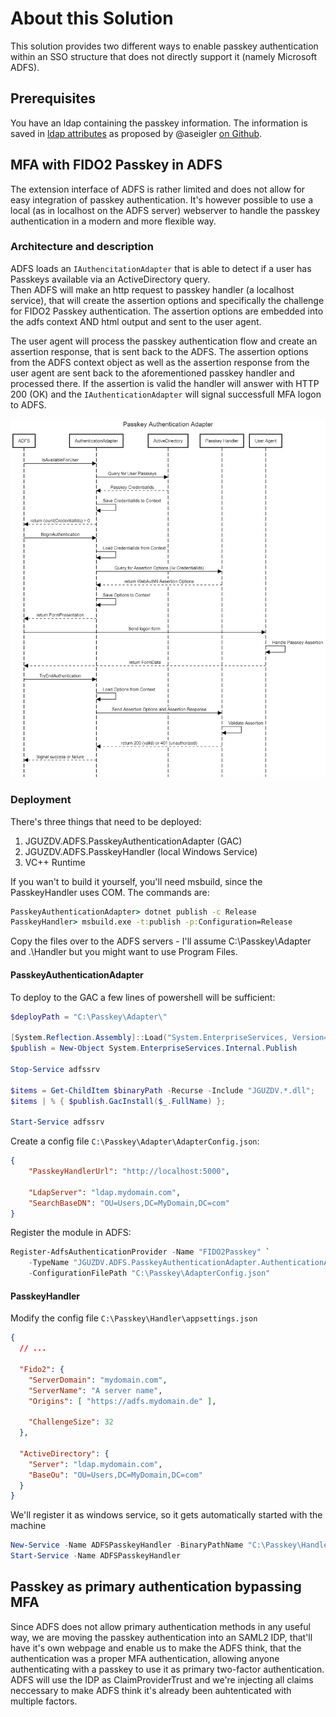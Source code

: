 # About this Solution

This solution provides two different ways to enable passkey authentication within an SSO structure that does not directly support it (namely Microsoft ADFS).

## Prerequisites

You have an ldap containing the passkey information.
The information is saved in [ldap attributes](./docs/LdapSchema.md) as proposed by @aseigler [on Github](https://github.com/passwordless-lib/fido2-net-lib/blob/ActiveDirectory/fido2-net-lib/ActiveDirectoryStore.cs).

## MFA with FIDO2 Passkey in ADFS

The extension interface of ADFS is rather limited and does not allow for easy integration of passkey authentication.
It's however possible to use a local (as in localhost on the ADFS server) webserver to handle the passkey authentication in a modern and more flexible way.

### Architecture and description

ADFS loads an `IAuthencitationAdapter` that is able to detect if a user has Passkeys available via an ActiveDirectory query.  
Then ADFS will make an http request to passkey handler (a localhost service), that will create the assertion options and specifically the challenge for FIDO2 Passkey authentication.
The assertion options are embedded into the adfs context AND html output and sent to the user agent.

The user agent will process the passkey authentication flow and create an assertion response, that is sent back to the ADFS.
The assertion options from the ADFS context object as well as the assertion response from the user agent are sent back to the aforementioned passkey handler and processed there.
If the assertion is valid the handler will answer with HTTP 200 (OK) and the `IAuthenticationAdapter` will signal successfull MFA logon to ADFS.

![MFA Sequence Diagram](./docs/PasskeyHandler-SequenceDiagram.png)

### Deployment

There's three things that need to be deployed:

1. JGUZDV.ADFS.PasskeyAuthenticationAdapter (GAC)
2. JGUZDV.ADFS.PasskeyHandler (local Windows Service)
3. VC++ Runtime

If you wan't to build it yourself, you'll need msbuild, since the PasskeyHandler uses COM.
The commands are:

```cmd
PasskeyAuthenticationAdapter> dotnet publish -c Release
PasskeyHandler> msbuild.exe -t:publish -p:Configuration=Release
```

Copy the files over to the ADFS servers - I'll assume C:\Passkey\Adapter and .\Handler but you might want to use Program Files.

#### PasskeyAuthenticationAdapter

To deploy to the GAC a few lines of powershell will be sufficient:
```powershell
$deployPath = "C:\Passkey\Adapter\"

[System.Reflection.Assembly]::Load("System.EnterpriseServices, Version=4.0.0.0, Culture=neutral, PublicKeyToken=b03f5f7f11d50a3a")
$publish = New-Object System.EnterpriseServices.Internal.Publish

Stop-Service adfssrv

$items = Get-ChildItem $binaryPath -Recurse -Include "JGUZDV.*.dll";
$items | % { $publish.GacInstall($_.FullName) };

Start-Service adfssrv
```

Create a config file `C:\Passkey\Adapter\AdapterConfig.json`:

```json
{
    "PasskeyHandlerUrl": "http://localhost:5000",

    "LdapServer": "ldap.mydomain.com",
    "SearchBaseDN": "OU=Users,DC=MyDomain,DC=com"
}
```

Register the module in ADFS:

```powershell
Register-AdfsAuthenticationProvider -Name "FIDO2Passkey" `
    -TypeName "JGUZDV.ADFS.PasskeyAuthenticationAdapter.AuthenticationAdapter, JGUZDV.ADFS.PasskeyAuthenticationAdapter, Version=1.0.0.0, Culture=neutral, PublicKeyToken=7c2a44869db3d938" `
    -ConfigurationFilePath "C:\Passkey\AdapterConfig.json"
```

#### PasskeyHandler

Modify the config file `C:\Passkey\Handler\appsettings.json`

```json
{
  // ...

  "Fido2": {
    "ServerDomain": "mydomain.com",
    "ServerName": "A server name",
    "Origins": [ "https://adfs.mydomain.de" ],

    "ChallengeSize": 32
  },

  "ActiveDirectory": {
    "Server": "ldap.mydomain.com",
    "BaseOu": "OU=Users,DC=MyDomain,DC=com"
  }
}
```

We'll register it as windows service, so it gets automatically started with the machine

```powershell
New-Service -Name ADFSPasskeyHandler -BinaryPathName "C:\Passkey\Handler\JGUZDV.ADFS.PasskeyHandler.exe"
Start-Service -Name ADFSPasskeyHandler
```




## Passkey as primary authentication bypassing MFA

Since ADFS does not allow primary authentication methods in any useful way, we are moving the passkey authentication into an SAML2 IDP, that'll have it's own webpage and enable us to 
make the ADFS think, that the authentication was a proper MFA authentication, allowing anyone authenticating with a passkey to use it as primary two-factor authentication.
ADFS will use the IDP as ClaimProviderTrust and we're injecting all claims neccessary to make ADFS think it's already been auhtenticated with multiple factors.
